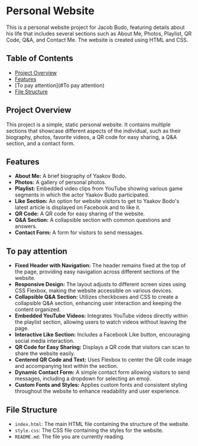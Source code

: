 # Personal Website

This is a personal website project for Jacob Budo, featuring details about his life that includes several sections such as About Me, Photos, Playlist, QR Code, Q&A, and Contact Me. The website is created using HTML and CSS.

## Table of Contents

- [Project Overview](#project-overview)
- [Features](#features)
- [To pay attention](#To pay attention)
- [File Structure](#file-structure)

## Project Overview

This project is a simple, static personal website. It contains multiple sections that showcase different aspects of the individual, such as their biography, photos, favorite videos, a QR code for easy sharing, a Q&A section, and a contact form.

## Features

- **About Me:** A brief biography of Yaakov Bodo.
- **Photos:** A gallery of personal photos.
- **Playlist:** Embedded video clips from YouTube showing various game segments in which the actor Yaakov Budo participated.
- **Like Section:** An option for website visitors to get to Yaakov Bodo's latest article is displayed on Facebook and to like it.
- **QR Code:** A QR code for easy sharing of the website.
- **Q&A Section:** A collapsible section with common questions and answers.
- **Contact Form:** A form for visitors to send messages.

## To pay attention
- **Fixed Header with Navigation:** The header remains fixed at the top of the page, providing easy navigation across different sections of the website.
- **Responsive Design:** The layout adjusts to different screen sizes using CSS Flexbox, making the website accessible on various devices.
- **Collapsible Q&A Section:** Utilizes checkboxes and CSS to create a collapsible Q&A section, enhancing user interaction and keeping the content organized.
- **Embedded YouTube Videos:** Integrates YouTube videos directly within the playlist section, allowing users to watch videos without leaving the page.
- **Interactive Like Section:** Includes a Facebook Like button, encouraging social media interaction.
- **QR Code for Easy Sharing:** Displays a QR code that visitors can scan to share the website easily.
- **Centered QR Code and Text:** Uses Flexbox to center the QR code image and accompanying text within the section.
- **Dynamic Contact Form:** A simple contact form allowing visitors to send messages, including a dropdown for selecting an emoji.
- **Custom Fonts and Styles:** Applies custom fonts and consistent styling throughout the website to enhance readability and user experience.

## File Structure

- `index.html`: The main HTML file containing the structure of the website.
- `style.css`: The CSS file containing the styles for the website.
- `README.md`: The file you are currently reading.

